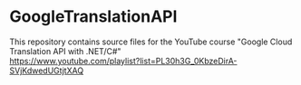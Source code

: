# GoogleTranslationAPI
This repository contains source files for the YouTube course "Google Cloud Translation API with .NET/C#"   
https://www.youtube.com/playlist?list=PL30h3G_0KbzeDirA-SVjKdwedUGtjtXAQ

